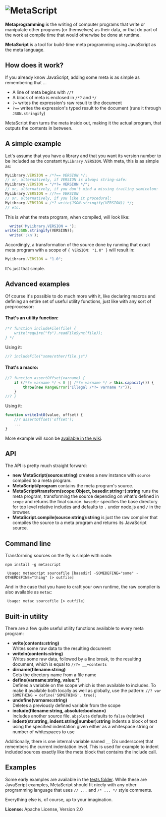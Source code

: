 ![MetaScript](https://raw.github.com/dcodeIO/MetaScript/master/MetaScript.png)
==============================================================================

**Metaprogramming** is the writing of computer programs that write or manipulate other programs (or themselves) as their
data, or that do part of the work at compile time that would otherwise be done at runtime.

**MetaScript** is a tool for build-time meta programming using JavaScript as the meta language.

How does it work?
-----------------
If you already know JavaScript, adding some meta is as simple as remembering that ...

* A line of meta begins with `//?`
* A block of meta is enclosed in `/*?`  and `*/`
* `?=` writes the expression's raw result to the document
* `?==` writes the expression's typed result to the document (runs it through `JSON.stringify`)

MetaScript then turns the meta inside out, making it the actual program, that outputs the contents in between.

A simple example
----------------
Let's assume that you have a library and that you want its version number to be included as the constant
`MyLibrary.VERSION`. With meta, this is as simple as:

```js
MyLibrary.VERSION = /*?== VERSION */;
// or, alternatively, if VERSION is always string-safe:
MyLibrary.VERSION = "/*?= VERSION */";
// or, alternatively, if you don't mind a missing trailing semicolon:
MyLibrary.VERSION = //?== VERSION
// or, alternatively, if you like it procedural:
MyLibrary.VERSION = /*? write(JSON.stringify(VERSION)) */;
// etc.
```

This is what the meta program, when compiled, will look like:

```js
  write('MyLibrary.VERSION = ');
write(JSON.stringify(VERSION));
  write(';\n');
```

Accordingly, a transformation of the source done by running that exact meta program with a scope of `{ VERSION: "1.0" }`
will result in:

```js
MyLibrary.VERSION = "1.0";
```

It's just that simple.

Advanced examples
-----------------
Of course it's possible to do much more with it, like declaring macros and defining an entire set of useful utility
functions, just like with any sort of preprocessor:

#### That's an utility function:

```js
/*? function includeFile(file) {
    write(require("fs").readFileSync(file));
} */
```

Using it:

```js
//? includeFile("some/other/file.js")
```

#### That's a macro:

```js
//? function assertOffset(varname) {
    if (/*?= varname */ < 0 || /*?= varname */ > this.capacity()) {
        throw(new RangeError("Illegal /*?= varname */"));
    }
//? }
```

Using it:

```js
function writeInt8(value, offset) {
    //? assertOffset('offset');
    ...
}
```

More example will soon be [available in the wiki](https://github.com/dcodeIO/MetaScript/wiki).

API
---
The API is pretty much straight forward:

* **new MetaScript(source:string)** creates a new instance with `source` compiled to a meta program.
* **MetaScript#program** contains the meta program's source.
* **MetaScript#transform(scope:Object, basedir:string=):string** runs the meta program, transforming the source
  depending on what's defined in `scope` and returns the final source. `basedir` specifies the base directory for top
  level relative includes and defaults to `.` under node.js and `/` in the browser.
* **MetaScript.compile(source:string):string** is just the raw compiler that compiles the source to a meta program and
  returns its JavaScript source.

Command line
------------
Transforming sources on the fly is simple with node:

`npm install -g metascript`

```
 Usage: metascript sourcefile [basedir] -SOMEDEFINE="some" -OTHERDEFINE="thing" [> outfile]
```

And in the case that you have to craft your own runtime, the raw compiler is also available as `metac`:

```
 Usage: metac sourcefile [> outfile]
```

Built-in utility
----------------
There are a few quite useful utility functions available to every meta program:

* **write(contents:string)**  
  Writes some raw data to the resulting document
* **writeln(contents:string)**  
  Writes some raw data, followed by a line break, to the resulting document, which is equal to `//?= __+contents`
* **dirname(filename:string)**  
  Gets the directory name from a file name
* **define(varname:string, value:*)**  
  Defines a variable on the scope which is then available to includes. To make it available both locally as well as
  globally, use the pattern: `//? var SOMETHING = define('SOMETHING', true);`
* **undefine(varname:string)**  
  Deletes a previously defined variable from the scope
* **include(filename:string, absolute:boolean=)**  
  Includes another source file. `absolute` defaults to `false` (relative)
* **indent(str:string, indent:string|number):string** indents a block of text using the specified indentation given
  either as a whitespace string or number of whitespaces to use
  
Additionally, there is one internal variable named `__` (2x underscore) that remembers the current indentation level.
This is used for example to indent included sources exactly like the meta block that contains the include call.

Examples
--------
Some early examples are available in the [tests folder](https://github.com/dcodeIO/MetaScript/tree/master/tests). While
these are JavaScript examples, MetaScript should fit nicely with any other programming language that uses `// ...` and
`/* ... */` style comments.

Everything else is, of course, up to your imagination.

**License:** Apache License, Version 2.0
